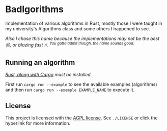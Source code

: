 # Badlgorithms

Implementation of various algorithms in Rust, mostly those I were taught in my university's Algorithms class and some others I happened to see.

_Also I chose this name because the implementations may not be the best 😔, or blazing fast ⚡._
<sup>_You gotta admit though, the name sounds good._</sup>

## Running an algorithm

_[Rust, along with Cargo](https://www.rust-lang.org) must be installed._

First run `cargo run --example` to see the available examples (algorithms)
and then run `cargo run --example EXAMPLE_NAME` to execute it.

## License

This project is licensed with the [AGPL license](https://www.gnu.org/licenses/agpl-3.0.en.html).
See `./LICENSE` or click the hyperlink for more information.
